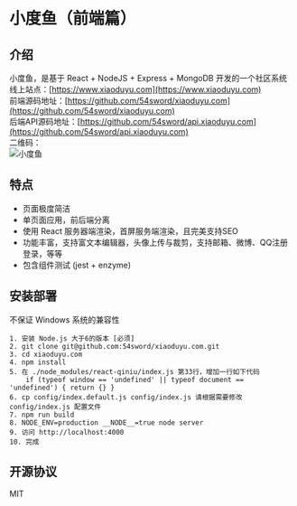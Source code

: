 # 小度鱼（前端篇）

## 介绍
小度鱼，是基于 React + NodeJS + Express + MongoDB 开发的一个社区系统  
线上站点：[https://www.xiaoduyu.com](https://www.xiaoduyu.com)  
前端源码地址：[https://github.com/54sword/xiaoduyu.com](https://github.com/54sword/xiaoduyu.com)  
后端API源码地址：[https://github.com/54sword/api.xiaoduyu.com](https://github.com/54sword/api.xiaoduyu.com)  
二维码：  
![小度鱼](https://qncdn.xiaoduyu.com/1484410571.png "小度鱼")

## 特点
+ 页面极度简洁
+ 单页面应用，前后端分离
+ 使用 React 服务器端渲染，首屏服务端渲染，且完美支持SEO
+ 功能丰富，支持富文本编辑器，头像上传与裁剪，支持邮箱、微博、QQ注册登录，等等
+ 包含组件测试 (jest + enzyme)

## 安装部署
不保证 Windows 系统的兼容性

	1. 安装 Node.js 大于6的版本 [必须]
	2. git clone git@github.com:54sword/xiaoduyu.com.git
	3. cd xiaoduyu.com
	4. npm install
	5. 在 ./node_modules/react-qiniu/index.js 第33行，增加一行如下代码
		if (typeof window == 'undefined' || typeof document == 'undefined') { return {} }
	6. cp config/index.default.js config/index.js 请根据需要修改 config/index.js 配置文件
	7. npm run build
	8. NODE_ENV=production __NODE__=true node server
	9. 访问 http://localhost:4000
	10. 完成

## 开源协议
MIT
